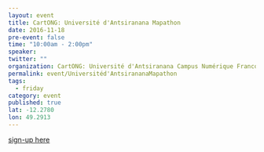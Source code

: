 ```yaml
---
layout: event
title: CartONG: Université d'Antsiranana Mapathon
date: 2016-11-18
pre-event: false
time: "10:00am - 2:00pm"
speaker: 
twitter: ""
organization: CartONG: Université d'Antsiranana Campus Numérique Francophone Partenaire
permalink: event/Universitéd'AntsirananaMapathon
tags: 
  - friday
category: event
published: true
lat: -12.2780
lon: 49.2913
---
```


[sign-up here](https://www.eventbrite.fr/e/billets-mapathon-missing-maps-madagascar-diego-suarez-bordeaux-29298949948)
